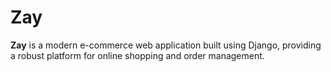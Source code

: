 # Z a y 
**Zay** is a modern e-commerce web application built using Django, providing a robust platform for online shopping and order management.

 
